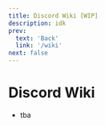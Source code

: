 ```yaml
---
title: Discord Wiki [WIP]
description: idk
prev: 
  text: 'Back'
  link: '/wiki'
next: false
---
```


# Discord Wiki

- tba
